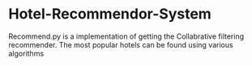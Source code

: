 # Hotel-Recommendor-System

Recommend.py is a implementation of getting the Collabrative filtering recommender. The most popular hotels
can be found using various algorithms
